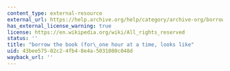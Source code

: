 ```yaml
---
content_type: external-resource
external_url: https://help.archive.org/help/category/archive-org/borrow-a-book-from-archive-org/
has_external_license_warning: true
license: https://en.wikipedia.org/wiki/All_rights_reserved
status: ''
title: "borrow the book (for\_one hour at a time, looks like"
uid: 43bee575-02c2-4fb4-8e4a-5031080c048d
wayback_url: ''
---
```

